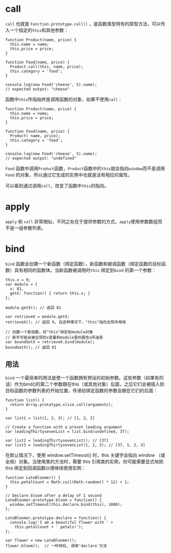 # call

`call` 也就是 `Function.prototype.call()` ，是函数类型特有的原型方法，可以传入一个指定的`this`和其他参数：
```
function Product(name, price) {
  this.name = name;
  this.price = price;
}

function Food(name, price) {
  Product.call(this, name, price);
  this.category = 'food';
}

console.log(new Food('cheese', 5).name);
// expected output: "cheese"
```

函数中`this`所指始终是调用函数的对象，如果不使用`call`：
```
function Product(name, price) {
  this.name = name;
  this.price = price;
}

function Food(name, price) {
  Product( name, price);
  this.category = 'food';
}

console.log(new Food('cheese', 5).name);
// expected output: "undefined"
```
`Food` 函数中调用`Product`函数，`Product`函数中的`this`就会指向`window`而不是调用`Food` 的对象，所以通过它生成的实例中也就是没有相应的属性。

可以看到通过调用`call`，改变了函数中`this`的指向。

# apply

`apply` 和 `call` 非常相似，不同之处在于提供参数的方式，`apply`使用参数数组而不是一组参数列表。

# bind 
`bind` 函数会创建一个新函数（绑定函数），新函数和被调函数（绑定函数的目标函数）具有相同的函数体。当新函数被调用时`this` 绑定到`bind` 的第一个参数：
```
this.x = 9; 
var module = {
  x: 81,
  getX: function() { return this.x; }
};

module.getX(); // 返回 81

var retrieveX = module.getX;
retrieveX(); // 返回 9, 在这种情况下，"this"指向全局作用域

// 创建一个新函数，将"this"绑定到module对象
// 新手可能会被全局的x变量和module里的属性x所迷惑
var boundGetX = retrieveX.bind(module);
boundGetX(); // 返回 81
```

## 用法
`bind` 一个最简单的用法是使一个函数拥有预设的初始参数。这些参数（如果有的话）作为bind()的第二个参数跟在this（或其他对象）后面，之后它们会被插入到目标函数的参数列表的开始位置，传递给绑定函数的参数会跟在它们的后面：
```
function list() {
  return Array.prototype.slice.call(arguments);
}

var list1 = list(1, 2, 3); // [1, 2, 3]

// Create a function with a preset leading argument
var leadingThirtysevenList = list.bind(undefined, 37);

var list2 = leadingThirtysevenList(); // [37]
var list3 = leadingThirtysevenList(1, 2, 3); // [37, 1, 2, 3]
```
在默认情况下，使用 window.setTimeout() 时，this 关键字会指向 window （或全局）对象。当使用类的方法时，需要 this 引用类的实例，你可能需要显式地把 this 绑定到回调函数以便继续使用实例：
```
function LateBloomer() {
  this.petalCount = Math.ceil(Math.random() * 12) + 1;
}

// Declare bloom after a delay of 1 second
LateBloomer.prototype.bloom = function() {
  window.setTimeout(this.declare.bind(this), 1000);
};

LateBloomer.prototype.declare = function() {
  console.log('I am a beautiful flower with ' +
    this.petalCount + ' petals!');
};

var flower = new LateBloomer();
flower.bloom();  // 一秒钟后, 调用'declare'方法
```
